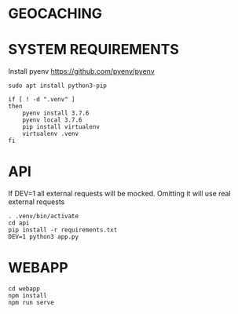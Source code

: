 GEOCACHING
======

# SYSTEM REQUIREMENTS

Install pyenv https://github.com/pyenv/pyenv

```
sudo apt install python3-pip

if [ ! -d ".venv" ]
then
    pyenv install 3.7.6
    pyenv local 3.7.6
    pip install virtualenv
    virtualenv .venv
fi
```

# API
If DEV=1 all external requests will be mocked. Omitting it will use real external requests

```
. .venv/bin/activate
cd api
pip install -r requirements.txt
DEV=1 python3 app.py
```

# WEBAPP
```
cd webapp
npm install
npm run serve
```
